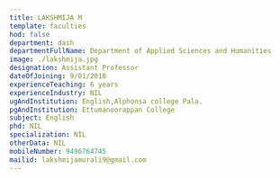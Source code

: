 ```yaml
---
title: LAKSHMIJA M
template: faculties
hod: false
department: dash
departmentFullName: Department of Applied Sciences and Humanities
image: ./lakshmija.jpg
designation: Assistant Professor
dateOfJoining: 9/01/2018
experienceTeaching: 6 years
experienceIndustry: NIL
ugAndInstitution: English,Alphonsa college Pala.
pgAndInstitution: Ettumanoorappan College 
subject: English
phd: NIL
specialization: NIL
otherData: NIL
mobileNumber: 9496764745
mailid: lakshmijamurali9@gmail.com
---
```

